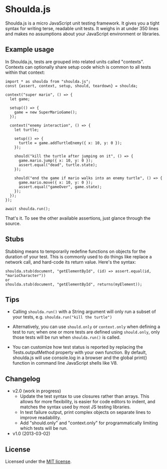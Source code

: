 Shoulda.js
==========
Shoulda.js is a micro JavaScript unit testing framework. It gives you a tight syntax for writing terse,
readable unit tests. It weighs in at under 350 lines and makes no assumptions about your JavaScript
environment or libraries.

Example usage
-------------
In Shoulda.js, tests are grouped into related units called "contexts". Contexts can optionally share setup
code which is common to all tests within that context:

    import * as shoulda from "shoulda.js";
    const {assert, context, setup, should, teardown} = shoulda;

    context("super mario", () => {
      let game;

      setup(() => {
        game = new SuperMarioGame();
      });

      context("enemy interaction", () => {
        let turtle;

        setup(() => {
          turtle = game.addTurtleEnemy({ x: 10, y: 0 });
        });

        should("kill the turtle after jumping on it", () => {
          game.mario.jump({ x: 10, y: 0 });
          assert.equal("dead", turtle.state);
        });

        should("end the game if mario walks into an enemy turtle", () => {
          game.mario.move({ x: 10, y: 0 });
          assert.equal("gameOver", game.state);
        });
      });
    });

    await shoulda.run();

That's it. To see the other available assertions, just glance through the source.

Stubs
-----
Stubbing means to temporarily redefine functions on objects for the duration of your test. This is commonly
used to do things like replace a network call, and hard-code its return value. Here's the syntax:

    shoulda.stub(document, "getElementById", (id) => assert.equal(id, "marioCharacter"))
    or
    shoulda.stub(document, "getElementById", returns(myElement));

Tips
----
- Calling `shoulda.run()` with a String argument will only run a subset of your tests, e.g.
  `shoulda.run("kill the turtle")`

- Alternatively, you can use `should.only` or `context.only` when defining a test to run; when one or more
  tests are defined using `should.only`, only those tests will be run when `shoulda.run()` is called.

- You can customize how test status is reported by replacing the Tests.outputMethod property with your own
  function. By default, shoulda.js will use console.log in a browser and the global print() function in
  command line JavaScript shells like V8.

Changelog
---------
* v2.0 (work in progress)
  * Update the test syntax to use closures rather than arrays. This allows for more flexibility, is easier for
    code editors to indent, and matches the syntax used by most JS testing libraries.
  * In test failure output, print complex objects on separate lines to improve readability.
  * Add "should.only" and "context.only" for programmatically limiting which tests will be run.
* v1.0 (2013-03-02)

License
-------
Licensed under the [MIT license](http://www.opensource.org/licenses/mit-license.php).
